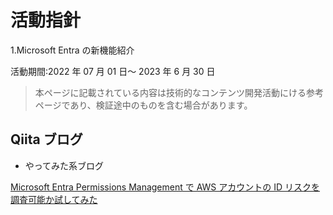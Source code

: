 # 活動指針
1.Microsoft Entra の新機能紹介

活動期間:2022 年 07 月 01 日～ 2023 年 6 月 30 日

> 本ページに記載されている内容は技術的なコンテンツ開発活動にける参考ページであり、検証途中のものを含む場合があります。

## Qiita ブログ

- やってみた系ブログ

[Microsoft Entra Permissions Management で AWS アカウントの ID リスクを調査可能か試してみた](https://qiita.com/hiroakimurata/items/9cc8cfeb82ef7dd284f3)

